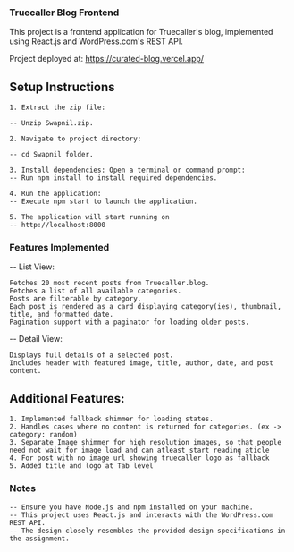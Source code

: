 ### Truecaller Blog Frontend

This project is a frontend application for Truecaller's blog, implemented using React.js and WordPress.com's REST API.

Project deployed at: https://curated-blog.vercel.app/

##	Setup Instructions
	1. Extract the zip file:

	-- Unzip Swapnil.zip.

	2. Navigate to project directory:

	-- cd Swapnil folder.

	3. Install dependencies: Open a terminal or command prompt:
	-- Run npm install to install required dependencies.

	4. Run the application:
	-- Execute npm start to launch the application.

	5. The application will start running on 
	-- http://localhost:8000

### Features Implemented
-- List View:

	Fetches 20 most recent posts from Truecaller.blog.
	Fetches a list of all available categories.
	Posts are filterable by category.
	Each post is rendered as a card displaying category(ies), thumbnail, title, and formatted date.
	Pagination support with a paginator for loading older posts.

-- Detail View:

	Displays full details of a selected post.
	Includes header with featured image, title, author, date, and post content.

##	Additional Features:

	1. Implemented fallback shimmer for loading states.
	2. Handles cases where no content is returned for categories. (ex -> category: random)
	3. Separate Image shimmer for high resolution images, so that people need not wait for image load and can atleast start reading aticle
	4. For post with no image url showing truecaller logo as fallback
	5. Added title and logo at Tab level


### Notes

	-- Ensure you have Node.js and npm installed on your machine.
	-- This project uses React.js and interacts with the WordPress.com REST API.
	-- The design closely resembles the provided design specifications in the assignment.